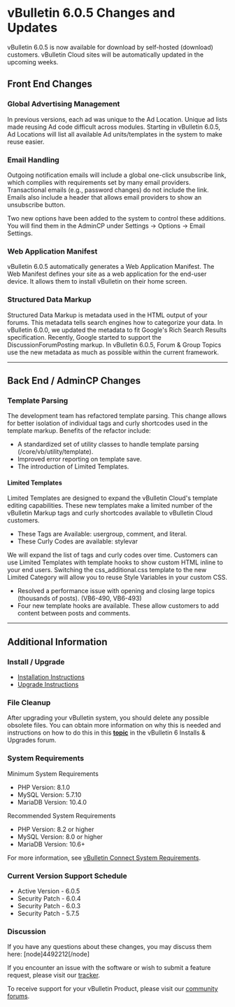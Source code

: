 # vBulletin 6.0.5 Changes and Updates

vBulletin 6.0.5 is now available for download by self-hosted (download) customers. vBulletin Cloud sites will be automatically updated in the upcoming weeks.

## Front End Changes

### Global Advertising Management

In previous versions, each ad was unique to the Ad Location. Unique ad lists made reusing Ad code difficult across modules. Starting in vBulletin 6.0.5, Ad Locations will list all available Ad units/templates in the system to make reuse easier.

### Email Handling

Outgoing notification emails will include a global one-click unsubscribe link, which complies with requirements set by many email providers. Transactional emails (e.g., password changes) do not include the link. Emails also include a header that allows email providers to show an unsubscribe button.

Two new options have been added to the system to control these additions. You will find them in the AdminCP under Settings -> Options -> Email Settings.

### Web Application Manifest

vBulletin 6.0.5 automatically generates a Web Application Manifest. The Web Manifest defines your site as a web application for the end-user device. It allows them to install vBulletin on their home screen.

### Structured Data Markup

Structured Data Markup is metadata used in the HTML output of your forums. This metadata tells search engines how to categorize your data. In vBulletin 6.0.0, we updated the metadata to fit Google's Rich Search Results specification. Recently, Google started to support the DiscussionForumPosting markup. In vBulletin 6.0.5, Forum & Group Topics use the new metadata as much as possible within the current framework.

---

## Back End / AdminCP Changes

### Template Parsing

The development team has refactored template parsing. This change allows for better isolation of individual tags and curly shortcodes used in the template markup. Benefits of the refactor include:

- A standardized set of utility classes to handle template parsing (/core/vb/utility/template).
- Improved error reporting on template save.
- The introduction of Limited Templates.

#### Limited Templates

Limited Templates are designed to expand the vBulletin Cloud's template editing capabilities. These new templates make a limited number of the vBulletin Markup tags and curly shortcodes available to vBulletin Cloud customers.

- These Tags are Available: usergroup, comment, and literal.
- These Curly Codes are available: stylevar

We will expand the list of tags and curly codes over time. Customers can use Limited Templates with template hooks to show custom HTML inline to your end users. Switching the css_additional.css template to the new Limited Category will allow you to reuse Style Variables in your custom CSS.

- Resolved a performance issue with opening and closing large topics (thousands of posts). (VB6-490, VB6-493)
- Four new template hooks are available. These allow customers to add content between posts and comments.
  
---

## Additional Information

### Install / Upgrade

- [Installation Instructions](https://www.vbulletin.com/forum/node/4483267)
- [Upgrade Instructions](https://www.vbulletin.com/forum/node/4483262)

### File Cleanup

After upgrading your vBulletin system, you should delete any possible obsolete files. You can obtain more information on why this is needed and instructions on how to do this in this [**topic**](https://www.vbulletin.com/forum/node/4391346) in the vBulletin 6 Installs & Upgrades forum.

### System Requirements

Minimum System Requirements

- PHP Version: 8.1.0
- MySQL Version: 5.7.10
- MariaDB Version: 10.4.0

Recommended System Requirements

- PHP Version:  8.2 or higher
- MySQL Version: 8.0 or higher
- MariaDB Version: 10.6+

For more information, see [vBulletin Connect System Requirements](https://www.vbulletin.com/forum/node/4391344).

### Current Version Support Schedule

- Active Version - 6.0.5
- Security Patch - 6.0.4
- Security Patch - 6.0.3
- Security Patch - 5.7.5

### Discussion

If you have any questions about these changes, you may discuss them here: [node]4492212[/node]

If you encounter an issue with the software or wish to submit a feature request, please visit our [tracker](https://tracker.vbulletin.com/vbulletin6).

To receive support for your vBulletin Product, please visit our [community forums](https://www.vbulletin.com/forum/).
